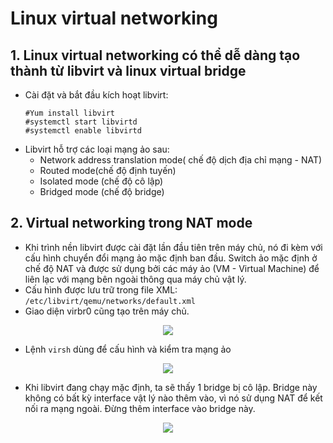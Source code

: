 # Linux virtual networking 

## 1. Linux virtual networking có thể dễ dàng tạo thành từ libvirt và linux virtual bridge

- Cài đặt và bắt đầu kích hoạt libvirt:
    ```
    #Yum install libvirt
    #systemctl start libvirtd
    #systemctl enable libvirtd
    ```
- Libvirt hỗ trợ các loại mạng ảo sau:
    - Network address translation mode( chế độ dịch địa chỉ mạng - NAT)
    - Routed mode(chế độ định tuyến)
    - Isolated mode (chế độ cô lập)
    - Bridged mode (chế độ bridge)
## 2. Virtual networking trong NAT mode

- Khi trình nền libvirt được cài đặt lần đầu tiên trên máy chủ, nó đi kèm với cấu hình chuyển đổi mạng ảo mặc định ban đầu. Switch ảo mặc định ở chế độ NAT và được sử dụng bởi các máy ảo (VM - Virtual Machine) để liên lạc với mạng bên ngoài thông qua máy chủ vật lý.
- Cấu hình được lưu trữ trong file XML: `/etc/libvirt/qemu/networks/default.xml`
- Giao diện virbr0 cũng tạo trên máy chủ.
<p align=center><img src=https://image.prntscr.com/image/br-SA6eYQLCmr4INP-STuQ.png></p>

- Lệnh `virsh` dùng để cấu hình và kiểm tra mạng ảo
<p align=center><img src=https://image.prntscr.com/image/iU6DfHiqR8SOrWjX6MOBLQ.png></p>

- Khi libvirt đang chạy mặc định, ta sẽ thấy 1 bridge bị cô lập. Bridge này không có bất kỳ interface vật lý nào thêm vào, vì nó sử dụng NAT để kết nối ra mạng ngoài. Đừng thêm interface vào bridge này.

<p align=center><img src=https://image.prntscr.com/image/8qtSOOVNT3mW_-HC0ea1Ow.png></p>
